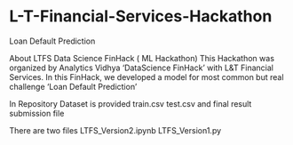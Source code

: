 # L-T-Financial-Services-Hackathon
Loan Default Prediction


About LTFS Data Science FinHack ( ML Hackathon)
This Hackathon was organized by Analytics Vidhya ‘DataScience FinHack’ with L&T Financial Services.
In this FinHack, we developed a model for most common but real challenge ‘Loan Default Prediction’

In Repository Dataset is provided 
train.csv
test.csv
and final result submission file

There are two files 
LTFS_Version2.ipynb
LTFS_Version1.py


